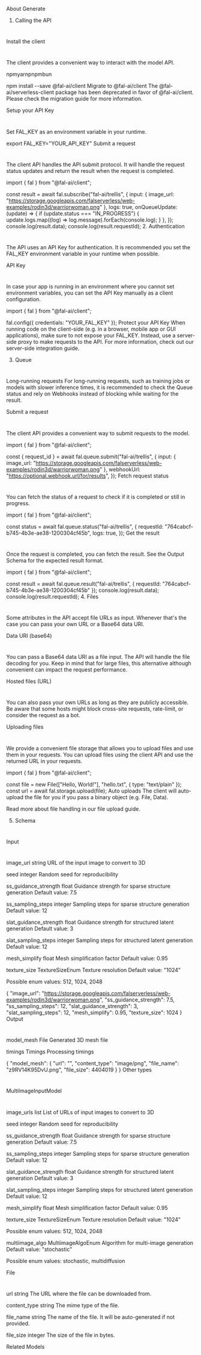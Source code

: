 About
Generate

1. Calling the API
#
Install the client
#
The client provides a convenient way to interact with the model API.

npmyarnpnpmbun

npm install --save @fal-ai/client
Migrate to @fal-ai/client
The @fal-ai/serverless-client package has been deprecated in favor of @fal-ai/client. Please check the migration guide for more information.

Setup your API Key
#
Set FAL_KEY as an environment variable in your runtime.


export FAL_KEY="YOUR_API_KEY"
Submit a request
#
The client API handles the API submit protocol. It will handle the request status updates and return the result when the request is completed.


import { fal } from "@fal-ai/client";

const result = await fal.subscribe("fal-ai/trellis", {
  input: {
    image_url: "https://storage.googleapis.com/falserverless/web-examples/rodin3d/warriorwoman.png"
  },
  logs: true,
  onQueueUpdate: (update) => {
    if (update.status === "IN_PROGRESS") {
      update.logs.map((log) => log.message).forEach(console.log);
    }
  },
});
console.log(result.data);
console.log(result.requestId);
2. Authentication
#
The API uses an API Key for authentication. It is recommended you set the FAL_KEY environment variable in your runtime when possible.

API Key
#
In case your app is running in an environment where you cannot set environment variables, you can set the API Key manually as a client configuration.

import { fal } from "@fal-ai/client";

fal.config({
  credentials: "YOUR_FAL_KEY"
});
Protect your API Key
When running code on the client-side (e.g. in a browser, mobile app or GUI applications), make sure to not expose your FAL_KEY. Instead, use a server-side proxy to make requests to the API. For more information, check out our server-side integration guide.

3. Queue
#
Long-running requests
For long-running requests, such as training jobs or models with slower inference times, it is recommended to check the Queue status and rely on Webhooks instead of blocking while waiting for the result.

Submit a request
#
The client API provides a convenient way to submit requests to the model.


import { fal } from "@fal-ai/client";

const { request_id } = await fal.queue.submit("fal-ai/trellis", {
  input: {
    image_url: "https://storage.googleapis.com/falserverless/web-examples/rodin3d/warriorwoman.png"
  },
  webhookUrl: "https://optional.webhook.url/for/results",
});
Fetch request status
#
You can fetch the status of a request to check if it is completed or still in progress.


import { fal } from "@fal-ai/client";

const status = await fal.queue.status("fal-ai/trellis", {
  requestId: "764cabcf-b745-4b3e-ae38-1200304cf45b",
  logs: true,
});
Get the result
#
Once the request is completed, you can fetch the result. See the Output Schema for the expected result format.


import { fal } from "@fal-ai/client";

const result = await fal.queue.result("fal-ai/trellis", {
  requestId: "764cabcf-b745-4b3e-ae38-1200304cf45b"
});
console.log(result.data);
console.log(result.requestId);
4. Files
#
Some attributes in the API accept file URLs as input. Whenever that's the case you can pass your own URL or a Base64 data URI.

Data URI (base64)
#
You can pass a Base64 data URI as a file input. The API will handle the file decoding for you. Keep in mind that for large files, this alternative although convenient can impact the request performance.

Hosted files (URL)
#
You can also pass your own URLs as long as they are publicly accessible. Be aware that some hosts might block cross-site requests, rate-limit, or consider the request as a bot.

Uploading files
#
We provide a convenient file storage that allows you to upload files and use them in your requests. You can upload files using the client API and use the returned URL in your requests.


import { fal } from "@fal-ai/client";

const file = new File(["Hello, World!"], "hello.txt", { type: "text/plain" });
const url = await fal.storage.upload(file);
Auto uploads
The client will auto-upload the file for you if you pass a binary object (e.g. File, Data).

Read more about file handling in our file upload guide.

5. Schema
#
Input
#
image_url string
URL of the input image to convert to 3D

seed integer
Random seed for reproducibility

ss_guidance_strength float
Guidance strength for sparse structure generation Default value: 7.5

ss_sampling_steps integer
Sampling steps for sparse structure generation Default value: 12

slat_guidance_strength float
Guidance strength for structured latent generation Default value: 3

slat_sampling_steps integer
Sampling steps for structured latent generation Default value: 12

mesh_simplify float
Mesh simplification factor Default value: 0.95

texture_size TextureSizeEnum
Texture resolution Default value: "1024"

Possible enum values: 512, 1024, 2048


{
  "image_url": "https://storage.googleapis.com/falserverless/web-examples/rodin3d/warriorwoman.png",
  "ss_guidance_strength": 7.5,
  "ss_sampling_steps": 12,
  "slat_guidance_strength": 3,
  "slat_sampling_steps": 12,
  "mesh_simplify": 0.95,
  "texture_size": 1024
}
Output
#
model_mesh File
Generated 3D mesh file

timings Timings
Processing timings


{
  "model_mesh": {
    "url": "",
    "content_type": "image/png",
    "file_name": "z9RV14K95DvU.png",
    "file_size": 4404019
  }
}
Other types
#
MultiImageInputModel
#
image_urls list<string>
List of URLs of input images to convert to 3D

seed integer
Random seed for reproducibility

ss_guidance_strength float
Guidance strength for sparse structure generation Default value: 7.5

ss_sampling_steps integer
Sampling steps for sparse structure generation Default value: 12

slat_guidance_strength float
Guidance strength for structured latent generation Default value: 3

slat_sampling_steps integer
Sampling steps for structured latent generation Default value: 12

mesh_simplify float
Mesh simplification factor Default value: 0.95

texture_size TextureSizeEnum
Texture resolution Default value: "1024"

Possible enum values: 512, 1024, 2048

multiimage_algo MultiimageAlgoEnum
Algorithm for multi-image generation Default value: "stochastic"

Possible enum values: stochastic, multidiffusion

File
#
url string
The URL where the file can be downloaded from.

content_type string
The mime type of the file.

file_name string
The name of the file. It will be auto-generated if not provided.

file_size integer
The size of the file in bytes.

Related Models